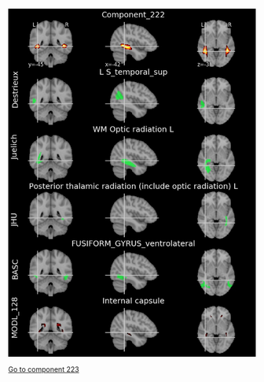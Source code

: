 ![222](preliminary/222.jpg "Component 222")

[Go to component 223](https://parietal-inria.github.io/MODL_atlas/256/223 "Component 223")
